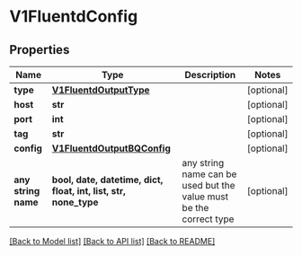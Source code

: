 # V1FluentdConfig


## Properties
Name | Type | Description | Notes
------------ | ------------- | ------------- | -------------
**type** | [**V1FluentdOutputType**](V1FluentdOutputType.md) |  | [optional] 
**host** | **str** |  | [optional] 
**port** | **int** |  | [optional] 
**tag** | **str** |  | [optional] 
**config** | [**V1FluentdOutputBQConfig**](V1FluentdOutputBQConfig.md) |  | [optional] 
**any string name** | **bool, date, datetime, dict, float, int, list, str, none_type** | any string name can be used but the value must be the correct type | [optional]

[[Back to Model list]](../README.md#documentation-for-models) [[Back to API list]](../README.md#documentation-for-api-endpoints) [[Back to README]](../README.md)


